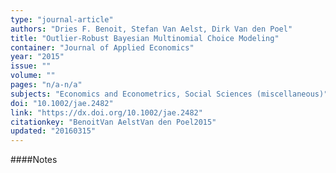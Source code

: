 ```yaml
---
type: "journal-article"
authors: "Dries F. Benoit, Stefan Van Aelst, Dirk Van den Poel"
title: "Outlier-Robust Bayesian Multinomial Choice Modeling"
container: "Journal of Applied Economics"
year: "2015"
issue: ""
volume: ""
pages: "n/a-n/a"
subjects: "Economics and Econometrics, Social Sciences (miscellaneous)"
doi: "10.1002/jae.2482"
link: "https://dx.doi.org/10.1002/jae.2482"
citationkey: "BenoitVan AelstVan den Poel2015"
updated: "20160315"
---
```


####Notes
